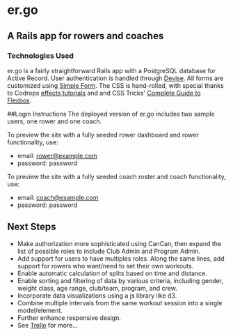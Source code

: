 # er.go
## A Rails app for rowers and coaches

### Technologies Used
er.go is a fairly straightforward Rails app with a PostgreSQL database for Active Record. User authentication is handled through [Devise](https://github.com/plataformatec/devise). All forms are customized using [Simple Form](https://github.com/plataformatec/simple_form). The CSS is hand-rolled, with special thanks to Codrops [effects tutorials](http://tympanus.net/codrops/category/tutorials) and and CSS Tricks' [Complete Guide to Flexbox](https://css-tricks.com/snippets/css/a-guide-to-flexbox/guide).

##Login Instructions
The deployed version of er.go includes two sample users, one rower and one coach.

To preview the site with a fully seeded rower dashboard and rower functionality, use:
- email: rower@example.com
- password: password

To preview the site with a fully seeded coach roster and coach functionality, use:
- email: coach@example.com
- password: password

## Next Steps
- Make authorization more sophisticated using CanCan, then expand the list of possible roles to include Club Admin and Program Admin.
- Add support for users to have multiples roles. Along the same lines, add support for rowers who want/need to set their own workouts.
- Enable automatic calculation of splits based on time and distance.
- Enable sorting and filtering of data by various criteria, including gender, weight class, age range, club/team, program, and crew.
- Incorporate data visualizations using a js library like d3.
- Combine multiple intervals from the same workout session into a single model/element.
- Further enhance responsive design.
- See [Trello](https://trello.com/b/XQQBBKRc/week-6-project) for more...
